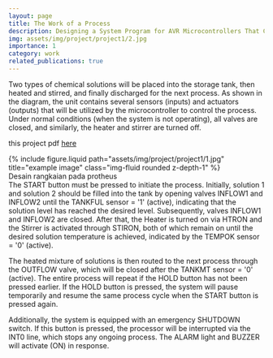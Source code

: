 ```yaml
---
layout: page
title: The Work of a Process
description: Designing a System Program for AVR Microcontrollers That Can Used to Regulate The  Work of a Process Unit
img: assets/img/project/project1/2.jpg
importance: 1
category: work
related_publications: true
---
```


Two types of chemical solutions will be placed into the storage tank, then heated and stirred, and finally discharged for the next process. As shown in the diagram, the unit contains several sensors (inputs) and actuators (outputs) that will be utilized by the microcontroller to control the process. Under normal conditions (when the system is not operating), all valves are closed, and similarly, the heater and stirrer are turned off.

this project pdf [here](https://drive.google.com/file/d/10qAKELwr0HBtpwgwk3e-BjsHP0C6eV2l/view?usp=drive_link)

<div class="row justify-content-sm-center">
    <div class="col-sm-8 mt-3 mt-md-0">
        {% include figure.liquid path="assets/img/project/project1/1.jpg" title="example image" class="img-fluid rounded z-depth-1" %}
    </div>
</div>
<div class="caption">
    Desain rangkaian pada protheus
</div>
The START button must be pressed to initiate the process. Initially, solution 1 and solution 2 should be filled into the tank by opening valves INFLOW1 and INFLOW2 until the TANKFUL sensor = '1' (active), indicating that the solution level has reached the desired level. Subsequently, valves INFLOW1 and INFLOW2 are closed. After that, the Heater is turned on via HTRON and the Stirrer is activated through STIRON, both of which remain on until the desired solution temperature is achieved, indicated by the TEMPOK sensor = '0' (active). 

The heated mixture of solutions is then routed to the next process through the OUTFLOW valve, which will be closed after the TANKMT sensor = '0' (active). The entire process will repeat if the HOLD button has not been pressed earlier. If the HOLD button is pressed, the system will pause temporarily and resume the same process cycle when the START button is pressed again.

Additionally, the system is equipped with an emergency SHUTDOWN switch. If this button is pressed, the processor will be interrupted via the INT0 line, which stops any ongoing process. The ALARM light and BUZZER will activate (ON) in response.
